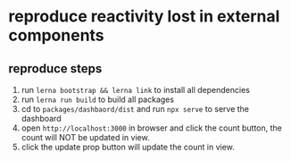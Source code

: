 # reproduce reactivity lost in external components

## reproduce steps
1. run `lerna bootstrap && lerna link` to install all dependencies
2. run `lerna run build` to build all packages
3. cd to `packages/dashbaord/dist` and run `npx serve` to serve the dashboard
4. open `http://localhost:3000` in browser and click the count button, the count will NOT be updated in view.
5. click the update prop button will update the count in view.
